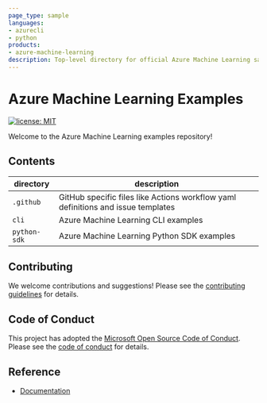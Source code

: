 ```yaml
---
page_type: sample
languages:
- azurecli
- python
products:
- azure-machine-learning
description: Top-level directory for official Azure Machine Learning sample code.
---
```


# Azure Machine Learning Examples

[![license: MIT](https://img.shields.io/badge/License-MIT-purple.svg)](LICENSE)

Welcome to the Azure Machine Learning examples repository!

## Contents

|directory|description|
|-|-|
|`.github`|GitHub specific files like Actions workflow yaml definitions and issue templates|
|`cli`|Azure Machine Learning CLI examples|
|`python-sdk`|Azure Machine Learning Python SDK examples|

## Contributing

We welcome contributions and suggestions! Please see the [contributing guidelines](CONTRIBUTING.md) for details.

## Code of Conduct

This project has adopted the [Microsoft Open Source Code of Conduct](https://opensource.microsoft.com/codeofconduct/). Please see the [code of conduct](CODE_OF_CONDUCT.md) for details.

## Reference

- [Documentation](https://docs.microsoft.com/azure/machine-learning)
